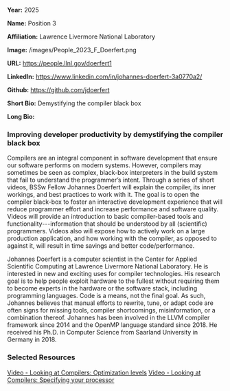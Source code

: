 **Year:** 2025

**Name:** Position 3

**Affiliation:** Lawrence Livermore National Laboratory

**Image:** /images/People_2023_F_Doerfert.png

**URL:** https://people.llnl.gov/doerfert1

**LinkedIn:** https://www.linkedin.com/in/johannes-doerfert-3a0770a2/

**Github:** https://github.com/jdoerfert

**Short Bio:** Demystifying the compiler black box

**Long Bio:**
### Improving developer productivity by demystifying the compiler black box

Compilers are an integral component in software development that ensure our software performs on modern systems. However, compilers may sometimes be seen as complex, black-box interpreters in the build system that fail to understand the programmer’s intent. Through a series of short videos, BSSw Fellow Johannes Doerfert will explain the compiler, its inner workings, and best practices to work with it. The goal is to open the compiler black-box to foster an interactive development experience that will reduce programmer effort and increase performance and software quality. Videos will provide an introduction to basic compiler-based tools and functionality---information that should be understood by all (scientific) programmers. Videos also will expose how to actively work on a large production application, and how working with the compiler, as opposed to against it, will result in time savings and better code/performance.

Johannes Doerfert is a computer scientist in the Center for Applied Scientific Computing at Lawrence Livermore National Laboratory. He is interested in new and exciting uses for compiler technologies. His research goal is to help people exploit hardware to the fullest without requiring them to become experts in the hardware or the software stack, including programming languages. Code is a means, not the final goal. As such, Johannes believes that manual efforts to rewrite, tune, or adapt code are often signs for missing tools, compiler shortcomings, misinformation, or a combination thereof. Johannes has been involved in the LLVM compiler framework since 2014 and the OpenMP language standard since 2018. He received his Ph.D. in Computer Science from Saarland University in Germany in 2018.

### Selected Resources
<a href="https://www.youtube.com/watch?v=0o3UXMOD52Q" class="link-row">Video - Looking at Compilers: Optimization levels</a>
<a href="https://www.youtube.com/watch?v=GS5rDO-ELJo" class="link-row">Video - Looking at Compilers: Specifying your processor</a>
